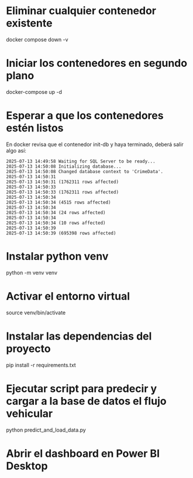 # Eliminar cualquier contenedor existente
docker compose down -v

# Iniciar los contenedores en segundo plano
docker-compose up -d

# Esperar a que los contenedores estén listos
En docker revisa que el contenedor init-db y haya terminado, deberá salir algo así:

```
2025-07-13 14:49:58 Waiting for SQL Server to be ready...
2025-07-13 14:50:08 Initializing database...
2025-07-13 14:50:08 Changed database context to 'CrimeData'.
2025-07-13 14:50:31 
2025-07-13 14:50:31 (1762311 rows affected)
2025-07-13 14:50:33 
2025-07-13 14:50:33 (1762311 rows affected)
2025-07-13 14:50:34 
2025-07-13 14:50:34 (4515 rows affected)
2025-07-13 14:50:34 
2025-07-13 14:50:34 (24 rows affected)
2025-07-13 14:50:34 
2025-07-13 14:50:34 (10 rows affected)
2025-07-13 14:50:39 
2025-07-13 14:50:39 (695398 rows affected)
```

# Instalar python venv
python -m venv venv

# Activar el entorno virtual
source venv/bin/activate

# Instalar las dependencias del proyecto
pip install -r requirements.txt

# Ejecutar script para predecir y cargar a la base de datos el flujo vehicular
python predict_and_load_data.py

# Abrir el dashboard en Power BI Desktop

